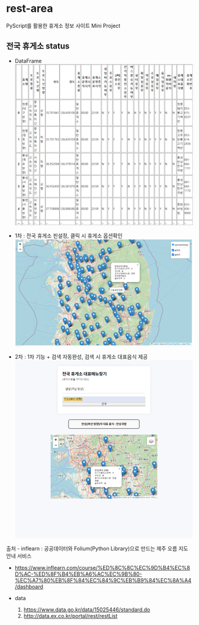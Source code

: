 # rest-area
PyScript를 활용한 휴게소 정보 사이트 Mini Project

## 전국 휴게소 status
- DataFrame
    ![rest-area-df](./asset/rest-area-df.png)

- 1차 : 전국 휴게소 핀설정, 클릭 시 휴게소 옵션확인
    ![rest-area](./asset/rest-area.png)

- 2차 : 1차 기능 + 검색 자동완성, 검색 시 휴게소 대표음식 제공
    ![rest-area](./asset/rest-area2.png)


출처 - inflearn : 공공데이터와 Folium(Python Library)으로 만드는 제주 오름 지도 안내 서비스
- https://www.inflearn.com/course/%ED%8C%8C%EC%9D%B4%EC%8D%AC-%ED%8F%B4%EB%A6%AC%EC%9B%80-%EC%A7%80%EB%8F%84%EC%84%9C%EB%B9%84%EC%8A%A4/dashboard

- data
    1. https://www.data.go.kr/data/15025446/standard.do
    2. http://data.ex.co.kr/portal/rest/restList
